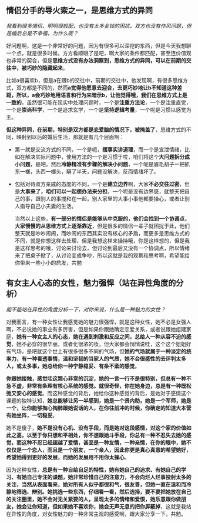## 情侣分手的导火索之一，是思维方式的异同

​	*我看到很多情侣，明明很般配，也没有太多金钱的困扰，双方也没有作风问题，但是婚后总是不幸福，为什么呢？*

​	好问题啊，这是一个非常好的问题，因为有很多可以深挖的东西，但是今天我想聊一个点，就是很多时候，方方看顺眼了是吧，啊大家的条件都匹配，甚至连价值观也非常的契合，但是**思维方式没有办法洞察到，思维方式的异同，可以在前期的交往中，被巧妙的隐藏起来**。

​	比如a很喜欢b，但是a在跟b的交往中，前期的交往中，他发现啊，有很多思维方式，双方都是不同的，然而**a觉得他愿意去迎合，去更巧妙地让b不知道这种差距，所以，a会巧妙地用语言和行为来暗示b，让他觉得哦，我们在思维方式上是一致的**，虽然很可能在现实中处理问题时，一个是**注重方法论**，一个是注重直觉，一个是**崇尚科学**，一个是追求玄学，一个是**坚持逻辑考量**，一个呢是习惯以感觉为主。

​	**但这种异同，在前期，特别是双方都是恋爱脑的情况下，被掩盖了**，思维方式的不同，映射到以后的婚后生活，那就是有几个层面啊：

- 第一就是交流方式的不同，一个是呃，**摆事实讲道理**，而一个是宣泄情绪，比如在解决实际问题中，使用方法的一个是习惯于哎，咱们将这个**大问题拆分成小问题**，是吧，然后**冷静精准有步骤的解决小问题**，一个呢是眉毛胡子一把抓东一榔，头西一榔头，瞒了半天，问题没解决，反而情绪坏了。

- 包括对待双方亲戚的态度的不同，一个是**建立边界**啊，大家**不必交往过密**，但是**大事来了，咱们可以一起想办法来分担**，一个呢是没有边界感，就整天把自己的事，跟别人的事搅和在一起，别人家里的大事小事他都要操心，或者让别人指导自己小夫妻的生活。

  ​	当然以上这些，**有一部分的情侣是能够从中克服的，他们会找到一个协调点，大家慢慢的从思维方式上逐渐靠近**，但是很多的情侣一辈子就困扰于此，他们整天就是吵吵闹闹，而吵闹的东西其实没有核心的矛盾，而更多是思维方式的不同，就是你想这样去处理，但是我想这样来操持哦，你是这样想的，但是我是这样思考的哦，讨论来讨论去，但讨论到最后又没有一个协调点，所以情绪来了把桌子掀了，从讨论变成争吵，所以这就是我的观察和思考啊，希望能给你带来一些小小的启发，共勉

## 有女主人心态的女性，魅力强悍（站在异性角度的分析）

*能不能站在异性的角度分析一下，对你来说，什么是一种魅力的女性？*

​	对我而言，有一种女性让我感觉她的魅力很强悍，就是这种女性，她不必是女强人啊，不必说她的事业有多厉害，但是如果你跟她确定恋爱关系，或者说跟她组建家庭，**她有一种女主人的心态，她在遇到刺激和反应之间，总给人一种从容不迫的感觉**，她不必穿的很华丽，或者化很浓的妆，但大家都会悄悄说哇，这个这个姐姐好有气场，是吧就这个世上有很多很多不同的气场，但**她的气场就属于一种淡定的统率力，有一种看透事情，温和坚韧的当家人的气质，她不会很感性的去评判太多人，或太多事，她总给你一种宁静稳妥、有条不紊的感觉**。

​	**你跟她接触，感觉哇这颗心非常的沉淀，她的一言一行不是很特别，但总有一种不急不虚，非常有条理有核心系统的感觉。就很奇怪，你在她身边，总是有一种既松弛又安心的感觉**。而这种感觉的背后，她给你这种感觉的背后，是她对于感情这个课题的独特认知，**她总能够让另一半感到，她是一个贤内助，她是一个军师，她是一个，让你能够掏心掏肺跟她说话的人，在你往前冲的时候，你确定的知道大本营有她坐阵，一切稳妥**。

​	她不是傻子，**她不是没有心机、没有手段，而是她对这段感情，对这个家的价值如此之高，以至于你只想和平相处，你不想跟她斗手段，你总有一种不忍失去她的感觉，而这种不忍已经超越了爱情，甚至是一种友情，一种亲情，在你的眼中，她不仅仅是一个恋人，而且是一个朋友，一个亲人，因此你更是真心真意的希望她好，希望她得到更好的发展，而她的发展用不用你太操心**。

​	因为这种女性，**总是有一种自给自足的特性，她有她自己的追求、有她自己的学习、有她自己专注的课题，她非常珍惜自己的注意力，不会向烂人烂事投射太多的关注，当然从表面看来，她对所有人似乎都很和气，很友善，但她一直在温和而冷静地筛选、辨别。她挑选一些东西，仔细看一看，然后选择，要不要把她放在自己的关注圈里，她不会对无关紧要的人，呈现太多的情绪和爱恨，她乐意跟你做朋友，她会让你知道，但如果她不喜欢你，她会无声无息的把你屏蔽掉**，这就是我站在异性的角度，对女性魅力的一种非常主观的感受啊，跟大家分享一下，共勉。